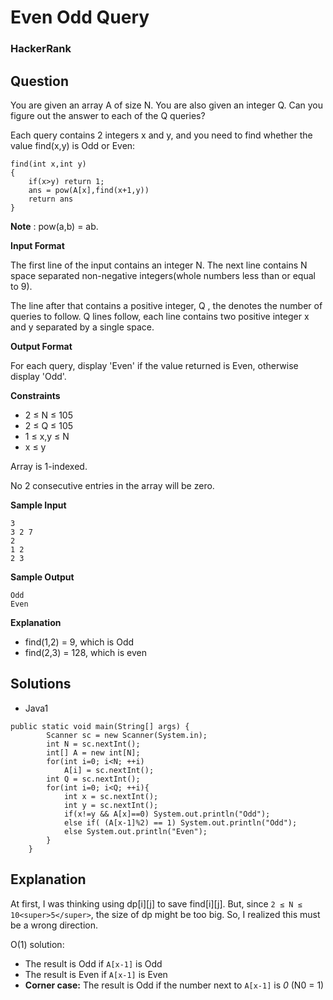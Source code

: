 # Even Odd Query

### HackerRank

## Question

You are given an array A of size N. You are also given an integer Q. Can you figure out the answer to each of the Q queries?

Each query contains 2 integers x and y, and you need to find whether the value find(x,y) is Odd or Even:

```
find(int x,int y)
{
    if(x>y) return 1;
    ans = pow(A[x],find(x+1,y))
    return ans
}
```

**Note** : pow(a,b) = ab.

**Input Format**

The first line of the input contains an integer N. The next line contains N space separated non-negative integers(whole numbers less than or equal to 9).

The line after that contains a positive integer, Q , the denotes the number of queries to follow. Q lines follow, each line contains two positive integer x and y separated by a single space.

**Output Format**

For each query, display 'Even' if the value returned is Even, otherwise display 'Odd'.

**Constraints**

* 2 ≤ N ≤ 10<super>5</super> 
* 2 ≤ Q ≤ 10<super>5</super>  
* 1 ≤ x,y ≤ N 
* x ≤ y

Array is 1-indexed.

No 2 consecutive entries in the array will be zero.

**Sample Input**
```
3
3 2 7
2
1 2
2 3
```

**Sample Output**
```
Odd
Even
```

**Explanation**

* find(1,2) = 9, which is Odd 
* find(2,3) = 128, which is even

## Solutions
* Java1
```
public static void main(String[] args) {
        Scanner sc = new Scanner(System.in);
        int N = sc.nextInt();
        int[] A = new int[N];
        for(int i=0; i<N; ++i)
            A[i] = sc.nextInt();
        int Q = sc.nextInt();
        for(int i=0; i<Q; ++i){
            int x = sc.nextInt();
            int y = sc.nextInt();
            if(x!=y && A[x]==0) System.out.println("Odd");
            else if( (A[x-1]%2) == 1) System.out.println("Odd");
            else System.out.println("Even");
        }
    }
```

## Explanation

At first, I was thinking using dp[i][j] to save find[i][j]. But, since `2 ≤ N ≤ 10<super>5</super>`, the size of dp might be too big. So, I realized this must be a wrong direction.

O(1) solution:
* The result is Odd if `A[x-1]` is Odd
* The result is Even if `A[x-1]` is Even
* **Corner case:** The result is Odd if the number next to `A[x-1]` is *0* (N<super>0</super> = 1)